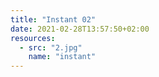 ```yaml
---
title: "Instant 02"
date: 2021-02-28T13:57:50+02:00
resources:
  - src: "2.jpg"
    name: "instant"
---
```

